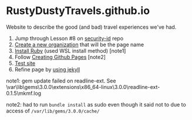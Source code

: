 # RustyDustyTravels.github.io
Website to describe the good (and bad) travel experiences we've had.

1. Jump through Lesson \#8 on [security-id](https://github.com/brianddk/security-id#readme) repo
2. [Create a new organization](
https://docs.github.com/en/organizations/collaborating-with-groups-in-organizations/creating-a-new-organization-from-scratch
) that will be the page name
3. [Install Ruby](https://jekyllrb.com/docs/installation/windows/) (used WSL install method) [note1]
3. Follow [Creating Github Pages](https://docs.github.com/en/pages/setting-up-a-github-pages-site-with-jekyll/creating-a-github-pages-site-with-jekyll) [note2]
4. [Test site](https://docs.github.com/en/pages/setting-up-a-github-pages-site-with-jekyll/testing-your-github-pages-site-locally-with-jekyll)
5. Refine page by [using jekyll](https://docs.github.com/en/pages/setting-up-a-github-pages-site-with-jekyll)

note1: gem update failed on readline-ext.  See \var\lib\gems\3.0.0\extensions\x86_64-linux\3.0.0\readline-ext-0.1.5\mkmf.log

note2: had to run `bundle install` as sudo even though it said not to due to access of `/var/lib/gems/3.0.0/cache/`

